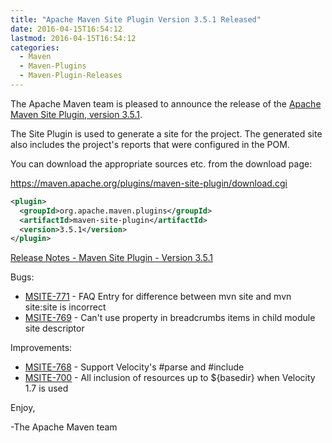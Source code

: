 ```yaml
---
title: "Apache Maven Site Plugin Version 3.5.1 Released"
date: 2016-04-15T16:54:12
lastmod: 2016-04-15T16:54:12
categories:
  - Maven
  - Maven-Plugins
  - Maven-Plugin-Releases
---
```

The Apache Maven team is pleased to announce the release of the 
[Apache Maven Site Plugin, version 3.5.1](https://maven.apache.org/plugins/maven-site-plugin/).

The Site Plugin is used to generate a site for the project. The generated site
also includes the project's reports that were configured in the POM.

You can download the appropriate sources etc. from the download page:
 
https://maven.apache.org/plugins/maven-site-plugin/download.cgi

```xml
<plugin>
  <groupId>org.apache.maven.plugins</groupId>
  <artifactId>maven-site-plugin</artifactId>
  <version>3.5.1</version>
</plugin>
```
<!-- more -->
[Release Notes - Maven Site Plugin - Version 3.5.1](https://issues.apache.org/jira/secure/ReleaseNote.jspa?projectId=12317923&version=12334899&styleName=Text)

Bugs:

 * [MSITE-771](https://issues.apache.org/jira/browse/MSITE-771) -  FAQ Entry for difference between mvn site and mvn site:site is incorrect
 * [MSITE-769](https://issues.apache.org/jira/browse/MSITE-769) -  Can't use property in breadcrumbs items in child module site descriptor

Improvements:

 * [MSITE-768](https://issues.apache.org/jira/browse/MSITE-768) -  Support Velocity's #parse and #include
 * [MSITE-700](https://issues.apache.org/jira/browse/MSITE-700) -  All inclusion of resources up to ${basedir} when Velocity 1.7 is used

Enjoy,
 
-The Apache Maven team

